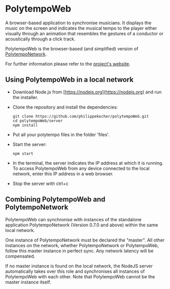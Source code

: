 # PolytempoWeb

A browser-based application to synchronise musicians. It displays the music on the screen and indicates the musical tempo to the player either visually through an animation that resembles the gestures of a conductor or acoustically through a click track.

PolytempoWeb is the browser-based (and simplified) version of [PolytempoNetwork](https://github.com/philippekocher/polytempo).

For further information please refer to the [project's website](https://polytempo.zhdk.ch).


## Using PolytempoWeb in a local network

- Download Node.js from [https://nodejs.org](https://nodejs.org) and run the installer.

- Clone the repository and install the dependencies:

      git clone https://github.com/philippekocher/polytempoWeb.git
      cd polytempoWeb/server
      npm install			

- Put all your polytempo files in the folder 'files'.

- Start the server:

      npm start

- In the terminal, the server indicates the IP address at which it is running. To access PolytempoWeb from any device connected to the local network, enter this IP address in a web browser.

- Stop the server with ctrl+c


## Combining PolytempoWeb and PolytempoNetwork

PolytempoWeb can synchronise with instances of the standalone application PolytempoNetwork (Version 0.7.0 and above) within the same local network.

One instance of PolytempoNetwork must be declared the "master". All other instances on the network, whether PolytempoNetwork or PolytempoWeb, follow this master instance in perfect sync. Any network latency will be compensated.

If no master instance is found on the local network, the NodeJS server automatically takes over this role and synchronises all instances of PolytempoWeb with each other. Note that PolytempoWeb cannot be the master instance itself.
